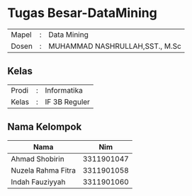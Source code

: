 # Tugas Besar-DataMining
<table>
    <tbody>
        <tr>
            <td>Mapel</td>
            <td>:</td>
            <td>Data Mining</td>
        </tr>
        <tr>
            <td>Dosen</td>
            <td>:</td>
            <td>MUHAMMAD NASHRULLAH,SST., M.Sc</td>
        </tr>
    </tbody>
</table>

## Kelas
<table>
    <tbody>
        <tr>
            <td>Prodi</td>
            <td>:</td>
            <td>Informatika</td>
        </tr>
        <tr>
            <td>Kelas</td>
            <td>:</td>
            <td>IF 3B Reguler</td>
        </tr>
    </tbody>
</table>

## Nama Kelompok
<table>
    <thead>
        <tr>
            <th>Nama</th>
            <th>Nim</th>
        </tr>
    </thead>
    <tbody>
        <tr>
            <td>Ahmad Shobirin</td>
            <td>3311901047</td>
        </tr>
        <tr>
            <td>Nuzela Rahma Fitra</td>
            <td>3311901058</td>
        </tr>
        <tr>
            <td>Indah Fauziyyah</td>
            <td>3311901060</td>
        </tr>
    </tbody>
</table>
